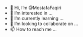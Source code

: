 - 👋 Hi, I’m @MostafaFaqiri
- 👀 I’m interested in ...
- 🌱 I’m currently learning ...
- 💞️ I’m looking to collaborate on ...
- 📫 How to reach me ...

<!---
MostafaFaqiri/MostafaFaqiri is a ✨ special ✨ repository because its `README.md` (this file) appears on your GitHub profile.
You can click the Preview link to take a look at your changes.
--->
